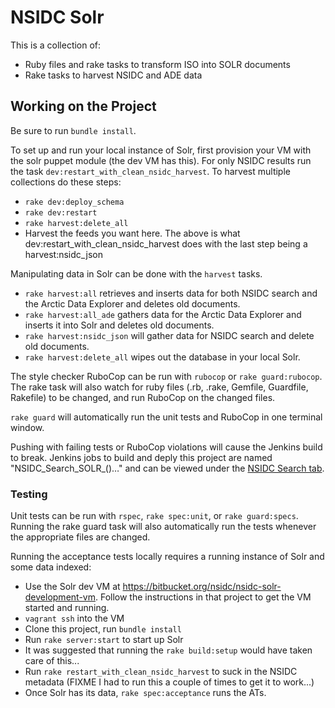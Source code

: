 # NSIDC Solr

This is a collection of:

* Ruby files and rake tasks to transform ISO into SOLR documents
* Rake tasks to harvest NSIDC and ADE data

## Working on the Project

Be sure to run `bundle install`.

To set up and run your local instance of Solr, first provision your VM with the solr puppet module (the dev VM has this). For only NSIDC results run the task `dev:restart_with_clean_nsidc_harvest`. To harvest multiple collections do these steps:
* `rake dev:deploy_schema`
* `rake dev:restart`
* `rake harvest:delete_all`
* Harvest the feeds you want here.
The above is what dev:restart_with_clean_nsidc_harvest does with the last step being a harvest:nsidc_json

Manipulating data in Solr can be done with the `harvest` tasks.

* `rake harvest:all` retrieves and inserts data for both NSIDC search and the Arctic Data Explorer and deletes old documents.
* `rake harvest:all_ade` gathers data for the Arctic Data Explorer and inserts it into Solr and deletes old documents.
* `rake harvest:nsidc_json` will gather data for NSIDC search and delete old documents.
* `rake harvest:delete_all` wipes out the database in your local Solr.


The style checker RuboCop can be run with `rubocop` or `rake guard:rubocop`. The rake task will also watch for ruby files (.rb, .rake, Gemfile, Guardfile, Rakefile) to be changed, and run RuboCop on the changed files.

`rake guard` will automatically run the unit tests and RuboCop in one terminal window.

Pushing with failing tests or RuboCop violations will cause the Jenkins build to break. Jenkins jobs to build and deply this project are named "NSIDC_Search_SOLR_()…" and can be viewed under the [NSIDC Search tab](https://scm.nsidc.org/jenkins/view/NSIDC%20Search/).

### Testing

Unit tests can be run with `rspec`, `rake spec:unit`, or `rake guard:specs`.
Running the rake guard task will also automatically run the tests whenever the appropriate files are changed.

Running the acceptance tests locally requires a running instance of Solr and some data indexed:

* Use the Solr dev VM at https://bitbucket.org/nsidc/nsidc-solr-development-vm.  Follow the instructions in that project to get the VM started and running.
* `vagrant ssh` into the VM
* Clone this project, run `bundle install`
* Run `rake server:start` to start up Solr
* It was suggested that running the `rake build:setup` would have taken care of this...
* Run `rake restart_with_clean_nsidc_harvest` to suck in the NSIDC metadata (FIXME I had to run this a couple of times to get it to work...)
* Once Solr has its data, `rake spec:acceptance` runs the ATs.
